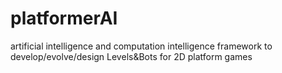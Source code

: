 # platformerAI
artificial intelligence and computation intelligence framework to develop/evolve/design Levels&amp;Bots for 2D platform games
